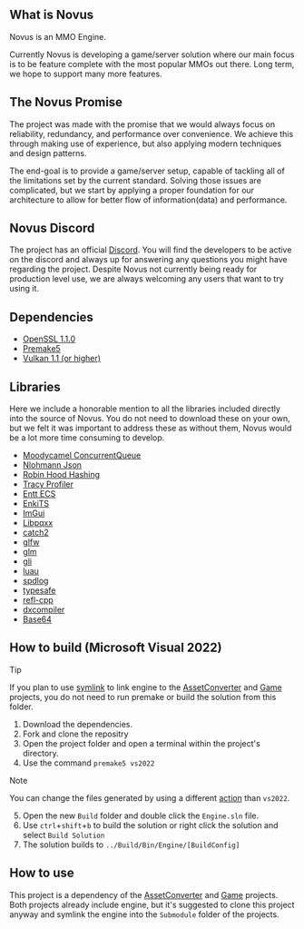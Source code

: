 ## What is Novus
Novus is an MMO Engine.

Currently Novus is developing a game/server solution where our main focus is to be feature complete with the most popular MMOs out there.
Long term, we hope to support many more features.

## The Novus Promise
The project was made with the promise that we would always focus on reliability, redundancy, and performance over convenience. We achieve this through making use of experience, but also applying modern techniques and design patterns.

The end-goal is to provide a game/server setup, capable of tackling all of the limitations set by the current standard. Solving those issues are complicated, but we start by applying a proper foundation for our architecture to allow for better flow of information(data) and performance.

## Novus Discord
The project has an official [Discord](https://discord.gg/gz6FMZa).
You will find the developers to be active on the discord and always up for answering any questions you might have regarding the project. Despite Novus not currently being ready for production level use, we are always welcoming any users that want to try using it.

## Dependencies
* [OpenSSL 1.1.0](https://www.openssl.org/source/)
* [Premake5](https://premake.github.io/)
* [Vulkan 1.1 (or higher)](https://vulkan.lunarg.com/)

## Libraries
Here we include a honorable mention to all the libraries included directly into the source of Novus. You do not need to download these on your own, but we felt it was important to address these as without them, Novus would be a lot more time consuming to develop.
* [Moodycamel ConcurrentQueue](https://github.com/cameron314/concurrentqueue)
* [Nlohmann Json](https://github.com/nlohmann/json)
* [Robin Hood Hashing](https://github.com/martinus/robin-hood-hashing)
* [Tracy Profiler](https://github.com/wolfpld/tracy)
* [Entt ECS](https://github.com/skypjack/entt/)
* [EnkiTS](https://github.com/dougbinks/enkiTS)
* [ImGui](https://github.com/ocornut/imgui)
* [Libpqxx](https://github.com/jtv/libpqxx)
* [catch2](https://github.com/catchorg/Catch2)
* [glfw](https://www.glfw.org/)
* [glm](https://github.com/g-truc/glm)
* [gli](https://github.com/g-truc/gli)
* [luau](https://github.com/luau-lang/luau)
* [spdlog](https://github.com/gabime/spdlog)
* [typesafe](https://github.com/foonathan/type_safe)
* [refl-cpp](https://github.com/veselink1/refl-cpp)
* [dxcompiler](https://github.com/microsoft/DirectXShaderCompiler)
* [Base64](https://github.com/tobiaslocker/base64)

## How to build (Microsoft Visual 2022)
>[!TIP]
> If you plan to use [symlink](https://schinagl.priv.at/nt/hardlinkshellext/linkshellextension.html) to link engine to the [AssetConverter](https://github.com/novusengine/AssetConverter) and [Game](https://github.com/novusengine/Game) projects, you do not need to run premake or build the solution from this folder.
1. Download the dependencies.
2. Fork and clone the repositry
3. Open the project folder and open a terminal within the project's directory.
4. Use the command `premake5 vs2022`
> [!NOTE]
> You can change the files generated by using a different [action](https://premake.github.io/docs/using-premake) than `vs2022`.   
5. Open the new `Build` folder and double click the `Engine.sln` file.
6. Use `ctrl`+`shift`+`b` to build the solution or right click the solution and select `Build Solution`
7. The solution builds to `../Build/Bin/Engine/[BuildConfig]`

## How to use
This project is a dependency of the [AssetConverter](https://github.com/novusengine/AssetConverter) and [Game](https://github.com/novusengine/Game) projects. Both projects already include engine, but it's suggested to clone this project anyway and symlink the engine into the `Submodule` folder of the projects.
